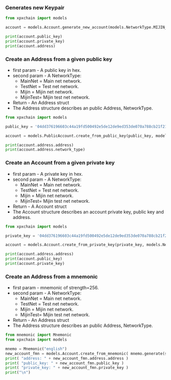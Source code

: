### Generates new Keypair

```python
from xpxchain import models

account = models.Account.generate_new_account(models.NetworkType.MIJIN_TEST)

print(account.public_key)
print(account.private_key)
print(account.address)

```

### Create an Address from a given public key

* first param - A public key in hex.
* second param - A NetworkType:
  * MainNet = Main net network.
  * TestNet = Test net network.
  * Mijin = Mijin net network.
  * MijinTest= Mijin test net network.
* Return - An Address struct
* The Address structure describes an public Address, NetworkType.

```python
from xpxchain import models

public_key = '04dd376196603c44a19fd500492e5de12de9ed353de070a788cb21f210645613'

account = models.PublicAccount.create_from_public_key(public_key, models.NetworkType.MIJIN_TEST)

print(account.address.address)
print(account.address.network_type)
```

### Create an Account from a given private key

* first param - A private key in hex.
* second param - A NetworkType:
  * MainNet = Main net network.
  * TestNet = Test net network.
  * Mijin = Mijin net network.
  * MijinTest= Mijin test net network.
* Return - A Account struct
* The Account structure describes an account private key, public key and address.


```python
from xpxchain import models

private_key = '04dd376196603c44a19fd500492e5de12de9ed353de070a788cb21f210645613'

account = models.Account.create_from_private_key(private_key, models.NetworkType.MIJIN_TEST)

print(account.address.address)
print(account.public_key)
print(account.private_key)
```






### Create an Address from a mnemonic

* first param - mnemonic of strength=256.
* second param - A NetworkType:
  * MainNet = Main net network.
  * TestNet = Test net network.
  * Mijin = Mijin net network.
  * MijinTest= Mijin test net network.
* Return - An Address struct
* The Address structure describes an public Address, NetworkType.

```python
from mnemonic import Mnemonic
from xpxchain import models

mnemo = Mnemonic("english")
new_account_fmn = models.Account.create_from_mnemonic( mnemo.generate(strength=256), NETWORK_TYPE)
print( "address: " + new_account_fmn.address.address )
print( "public_key: " + new_account_fmn.public_key )
print( "private_key: " + new_account_fmn.private_key )
print("\n")

```
